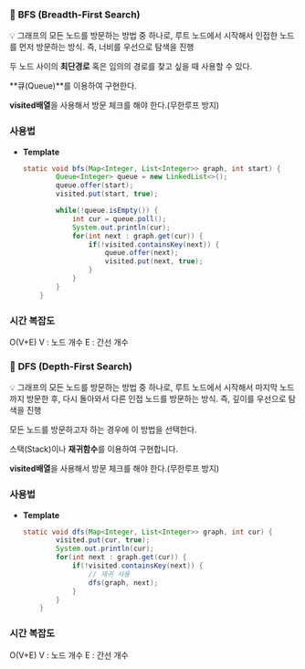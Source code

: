 ### 🎈 ****BFS (Breadth-First Search)****

<aside>
💡 그래프의 모든 노드를 방문하는 방법 중 하나로, 루트 노드에서 시작해서 인접한 노드를 먼저 방문하는 방식. 즉, 너비를 우선으로 탐색을 진행

</aside>

두 노드 사이의 **최단경로** 혹은 임의의 경로를 찾고 싶을 때 사용할 수 있다.

**큐(Queue)**를 이용하여 구현한다.

**visited배열**을 사용해서 방문 체크를 해야 한다.(무한루프 방지)

### 사용법

- **Template**
    
    ```java
    static void bfs(Map<Integer, List<Integer>> graph, int start) {
            Queue<Integer> queue = new LinkedList<>();
            queue.offer(start);
            visited.put(start, true);
    
            while(!queue.isEmpty()) {
                int cur = queue.poll();
                System.out.println(cur);
                for(int next : graph.get(cur)) {
                    if(!visited.containsKey(next)) {
                        queue.offer(next);
                        visited.put(next, true);
                    }
                }
            }
        }
    ```
    

### 시간 복잡도

O(V+E) V : 노드 개수 E : 간선 개수

### 🎈 ****DFS (Depth-First Search)****

<aside>
💡 그래프의 모든 노드를 방문하는 방법 중 하나로, 루트 노드에서 시작해서 마지막 노드까지 방문한 후, 다시 돌아와서 다른 인접 노드를 방문하는 방식. 즉, 깊이를 우선으로 탐색을 진행

</aside>

모든 노드를 방문하고자 하는 경우에 이 방법을 선택한다.

스택(Stack)이나 **재귀함수**를 이용하여 구현합니다.

**visited배열**을 사용해서 방문 체크를 해야 한다.(무한루프 방지)

### 사용법

- **Template**
    
    ```java
    static void dfs(Map<Integer, List<Integer>> graph, int cur) {
            visited.put(cur, true);
            System.out.println(cur);
            for(int next : graph.get(cur)) {
                if(!visited.containsKey(next)) {
                    // 재귀 사용
                    dfs(graph, next);
                }
            }
        }
    ```
    

### 시간 복잡도

O(V+E) V : 노드 개수 E : 간선 개수
